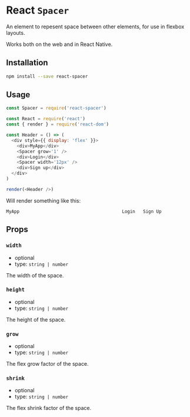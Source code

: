 # React `Spacer`

An element to repesent space between other elements, for use in flexbox layouts.

Works both on the web and in React Native.

## Installation

```sh
npm install --save react-spacer
```

## Usage

```js
const Spacer = require('react-spacer')

const React = require('react')
const { render } = require('react-dom')

const Header = () => (
  <div style={{ display: 'flex' }}>
    <div>MyApp</div>
    <Spacer grow='1' />
    <div>Login</div>
    <Spacer width='12px' />
    <div>Sign up</div>
  </div>
)

render(<Header />)
```

Will render something like this:

```text
MyApp                                       Login   Sign Up
```

## Props

### `width`

- optional
- type: `string | number`

The width of the space.

### `height`

- optional
- type: `string | number`

The height of the space.

### `grow`

- optional
- type: `string | number`

The flex grow factor of the space.

### `shrink`

- optional
- type: `string | number`

The flex shrink factor of the space.
